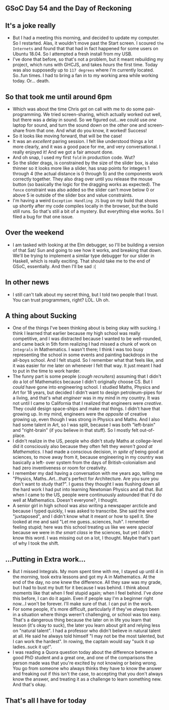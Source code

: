 ## GSoC Day 54 and the Day of Reckoning

## It's a joke really
- But I had a meeting this morning, and decided to update my computer.
  So I restarted.
  Alas, it wouldn't move past the Start screen. I scoured ```the Internets``` and found
  that that had in fact happened for some users on Ubuntu 18.04. So I attempted a fresh
  install from my USB.
- I've done that before, so that's not a problem, but it meant rebuilding my project, which
  runs with GHCJS, and takes *hours* the first time. Today was also supposedly up to ```117 degrees```
  where I'm currently located. So..fun times. I had to bring a fan in to my working area while
  working today. Or... death.
  
## So that took me until around 6pm
 - Which was about the time Chris got on call with me to do some pair-programming.
   We tried screen-sharing, which actually worked out well, but there was a delay in sound.
   So we figured out...we could use *one* laptop for sound, and turn the sound down on the
   *other* one and screen-share from that one. And what do you know, it worked! Success!
 - So it looks like moving forward, that will be the case!
 - It was an *excellent* pairing session. I felt like understood things a lot more clearly,
   and it was a good pace for me, and very conversational. I really enjoyed it! And we got
   a fair amount done.
 - And oh snap, I used my first ```fold``` in production code. Wut?
 - So the slider drags, is constrained by the size of the slider box, is also thinner so it
   looks more like a slider, has snap points for integers 1 through 4 (the actual distance is
   0 through 5) and the components work correctly together. They also drag over until you
   release the mouse button (so basically the logic for the dragging works as expected).
   The ```fence``` constraint was also added so the slider can't move below 0 or above 5
   ie outside of the slider box and value constraints.
 - I'm having a weird ```Exception Handling JS``` bug on my build that shows up shortly
   after my code compiles locally in the browser, but the build still runs. So that's still
   a bit of a mystery. But everything else works. So I filed a bug for that one issue.
 
## Over the weekend
 - I am tasked with looking at the Elm debugger, so I'll be building a version of that Sat/ Sun and 
   going to see how it works, and breaking that down. We'll be trying to implement a similar
   type debugger for our slider in Haskell, which is really exciting. That should take me
   to the end of GSoC, essentially. And then I'll be sad :(
   
## In other news
 - I still can't talk about my secret thing, but I told two people that I trust. You can trust
   programmers, right? LOL. Uh oh.
   
## A thing about Sucking
 - One of the things I've been thinking about is being okay with sucking. I think I learned that
   earlier because my high school was really competitive, and I was distracted because I wanted
   to be well-rounded, and came back in 5th form realizing I had missed a chunk of work on 
   ```Integrals``` in Mathematics. I wasn't there; I think I was too busy representing the school
   in some events and painting backdrops in the all-boys school. And I felt stupid. So I remember
   what that feels like, and it was easier for me later on whenever I felt that way. It just meant
   I had to put in the time to work harder.
 - The funny part is some people (*cough recruiters*) assuming that I didn't do a lot of Mathematics because I didn't
   originally choose CS. But I *could* have gone into engineering school. I studied Maths, Physics
   and Art for 18 years, but decided I didn't want to design petroleum-pipes for a living, and that's what
   *engineer* was in my mind in my country. It was not until I came to California that I realized that
   engineers were *creative*. They could design space-ships and make real things. I didn't have
   that growing up. In my mind, engineers were the *opposite* of creative growing up, even though
   I was strong in Physics and Maths. And I also had some talent in Art, so I was split, because I
   was both "left-brain" and "right-brain" (if you believe in that stuff). So I mostly felt out-of-place.
 - I didn't realize in the US, people who didn't study Maths at college-level did it consciously also
   because they often felt they *weren't good at Mathematics*. I had made a conscious decision, in *spite of* 
   being good at sciences, to move away from it, because engineering in my country was basically a left-
   over system from the days of British-colonialism and had zero inventiveness or room for creativity.
 - I remember my dad having a conversation with me years ago, telling me "Physics, Maths..Art...that's
   perfect for Architecture. Are you sure you don't want to study that?". I guess they thought I was 
   flushing down all the hard work I had put into learning Newtonian Physics and all that. But when
   I came to the US, people were continuously astounded that I'd do well at Mathematics. Doesn't everyone?,
   I thought.
 - A senior girl in high school was also writing a newspaper arcticle and because I typed quickly, I was asked
   to transcribe. She said the word "juxtaposed", and I didn't know what it meant or how to spell it.
   She looked at me and said "Let me guess..sciences, huh". I remember feeling stupid; here was this school
   treating us like we were *special* because we were in *the smart class* ie the sciences, but yet I didn't
   know this word. I was missing out on a lot, I thought. Maybe that's part of why I took the shift.
   
## ...Putting in Extra work...
 - But I missed Integrals. My mom spent time with me, I stayed up until 4 in the morning, took extra lessons and got my A
   in Mathematics. At the end of the day, no one knew the difference. All they saw was my grade,
   but I had to bust my butt for it because I was behind. I think about moments like that when
   I feel stupid again; when I feel behind. I've *done* this before, I can do it again. Even if
   people say I'm a beginner right now...I won't be forever. I'll make sure of that. I can put in the work.
 - For some people, it's more difficult, particularly if they've *always* been in a situation where
   things weren't challenging, or school was too easy. That's a dangerous thing because the later on
   in life you learn that lesson (it's okay to suck), the later you learn about grit and relying
   less on "natural talent". I had a professor who didn't believe in natural talent at all. He said
   he always told himself "I may not be the most talented, but I can work the hardest". In rowing,
   the captain would say "suck it up ladies..suck it up!". 
 - I was reading a Quora question today about the difference between a good PhD student and a great one,
   and one of the comparisons the person made was that you're excited by not knowing or being wrong.
   You go from someone who always thinks they have to know the answer and freaking out if this isn't the
   case, to accepting that you don't always know the answer, and treating it as a challenge to learn
   something new. And that's okay.
   
 ## That's all I have for today
